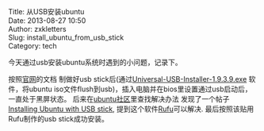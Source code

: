 Title: 从USB安装ubuntu  
Date: 2013-08-27 10:50  
Author: zxkletters  
Slug: install_ubuntu_from_usb_stick  
Category: tech  

今天通过usb安装ubuntu系统时遇到的小问题，记录下。

按照[官网](http://www.ubuntu.com/download/desktop/create-a-usb-stick-on-windows "create usb stick")的文档
制做好usb stick后(通过[Universal-USB-Installer-1.9.3.9.exe](http://www.pendrivelinux.com/universal-usb-installer-easy-as-1-2-3/)
软件，将ubuntu iso文件flush到usb)，插入电脑并在bios里设置通过usb启动后，一直处于黑屏状态。
后来在[ubuntu社区](http://askubuntu.com/search?page=2&tab=relevance&q=boot%20from%20usb%20not%20work)里查找解决办法
发现了一个帖子[Installing Ubuntu with USB stick](http://askubuntu.com/questions/313910/installing-ubuntu-with-usb-stick/313914#313914),
提到这个软件[Rufu](http://rufus.akeo.ie/)可以解决. 最后按照该贴用Rufu制作的usb stick成功安装。
